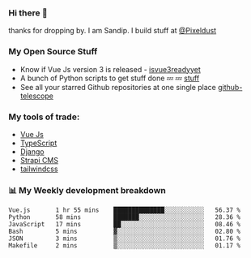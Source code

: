### Hi there 👋

thanks for dropping by.
I am Sandip. I build stuff at [@Pixeldust](github.com/pixeldust-in/)

###  **My Open Source Stuff**

 - Know if Vue Js version 3 is released -  [isvue3readyyet](https://github.com/sandiprb/isvue3readyyet)
 - A bunch of Python scripts to get stuff done 💤 💤 [stuff](https://github.com/sandiprb/stuff)
 - See all your starred Github repositories at one single place [github-telescope](https://github.com/sandiprb/github-telescope)



###  **My tools of trade:**
 - [Vue Js](https://github.com/vuejs/vue/)
 - [TypeScript](https://github.com/microsoft/TypeScript)
 - [Django](github.com/django/django)
 - [Strapi CMS](github.com/strapi/strapi)
 - [tailwindcss](https://github.com/tailwindlabs/tailwindcss)


###  📊 **My Weekly development breakdown**
<!--START_SECTION:waka-->

```text
Vue.js       1 hr 55 mins    ██████████████░░░░░░░░░░░   56.37 %
Python       58 mins         ███████░░░░░░░░░░░░░░░░░░   28.36 %
JavaScript   17 mins         ██░░░░░░░░░░░░░░░░░░░░░░░   08.46 %
Bash         5 mins          ▓░░░░░░░░░░░░░░░░░░░░░░░░   02.80 %
JSON         3 mins          ▒░░░░░░░░░░░░░░░░░░░░░░░░   01.76 %
Makefile     2 mins          ▒░░░░░░░░░░░░░░░░░░░░░░░░   01.17 %
```

<!--END_SECTION:waka-->
